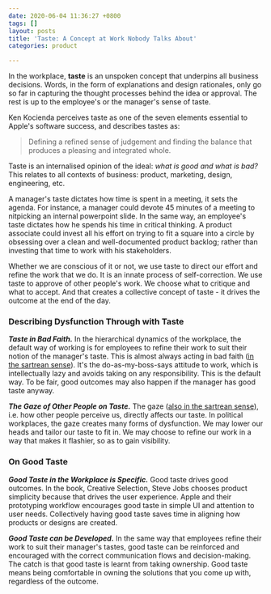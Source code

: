 ```yaml
---
date: 2020-06-04 11:36:27 +0800
tags: []
layout: posts
title: 'Taste: A Concept at Work Nobody Talks About'
categories: product

---
```

In the workplace, **taste** is an unspoken concept that underpins all business decisions. Words, in the form of explanations and design rationales, only go so far in capturing the thought processes behind the idea or approval. The rest is up to the employee's or the manager's sense of taste. 

Ken Kocienda perceives taste as one of the seven elements essential to Apple's software success, and describes tastes as:

> Defining a refined sense of judgement and finding the balance that produces a pleasing and integrated whole.

Taste is an internalised opinion of the ideal: _what is good and what is bad?_ This relates to all contexts of business: product, marketing, design, engineering, etc. 

A manager's taste dictates how time is spent in a meeting, it sets the agenda. For instance, a manager could devote 45 minutes of a meeting to nitpicking an internal powerpoint slide. In the same way, an employee's taste dictates how he spends his time in critical thinking. A product associate could invest all his effort on trying to fit a square into a circle by obsessing over a clean and well-documented product backlog; rather than investing that time to work with his stakeholders.

Whether we are conscious of it or not, we use taste to direct our effort and refine the work that we do. It is an innate process of self-correction. We use taste to approve of other people's work. We choose what to critique and what to accept. And that creates a collective concept of taste -  it drives the outcome at the end of the day.

### Describing Dysfunction Through with Taste

**_Taste in Bad Faith._** In the hierarchical dynamics of the workplace, the default way of working is for employees to refine their work to suit their notion of the manager's taste. This is almost always acting in bad faith ([in the sartrean sense](https://en.wikipedia.org/wiki/Bad_faith_(existentialism))). It's the do-as-my-boss-says attitude to work, which is intellectually lazy and avoids taking on any responsibility. This is the default way. To be fair, good outcomes may also happen if the manager has good taste anyway.

**_The Gaze of Other People on Taste._** The gaze ([also in the sartrean sense](https://en.wikipedia.org/wiki/Gaze)), i.e. how other people perceive us, directly affects our taste. In political workplaces, the gaze creates many forms of dysfunction. We may lower our heads and tailor our taste to fit in. We may choose to refine our work in a way that makes it flashier, so as to gain visibility.

### On Good Taste

**_Good Taste in the Workplace is Specific._** Good taste drives good outcomes. In the book, Creative Selection, Steve Jobs chooses product simplicity because that drives the user experience. Apple and their prototyping workflow encourages good taste in simple UI and attention to user needs. Collectively having good taste saves time in aligning how products or designs are created.

**_Good Taste can be Developed._** In the same way that employees refine their work to suit their manager's tastes, good taste can be reinforced and encouraged with the correct communication flows and decision-making. The catch is that good taste is learnt from taking ownership. Good taste means being comfortable in owning the solutions that you come up with, regardless of the outcome.
